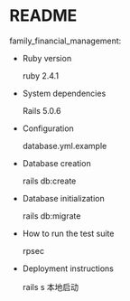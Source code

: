 # README

family_financial_management:

* Ruby version

  ruby 2.4.1

* System dependencies

  Rails 5.0.6

* Configuration

  database.yml.example

* Database creation

  rails db:create

* Database initialization

  rails db:migrate

* How to run the test suite

  rpsec

* Deployment instructions

  rails s 本地启动
